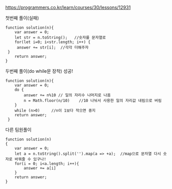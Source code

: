 https://programmers.co.kr/learn/courses/30/lessons/12931

첫번째 풀이(실패)
```
function solution(n){
    var answer = 0;
    let str = n.toString();   //숫자를 문자열로
    for(let i=0; i<str.length; i++) {
     answer += str[i];  //각각 더해주자
 }
    return answer;
}
```
두번째 풀이(do while문 장착) 성공!
```
function solution(n){
    var answer = 0;
    do {
        answer += n%10 // 일의 자리수 나머지로 나옴
        n = Math.floor(n/10)    //10 나눠서 사용한 일의 자리값 내림으로 버림
    }
    while (n>0)     //n이 1보다 작으면 중지
    return answer;
 }
```
다른 팀원풀이
```
function solution(n)
{
    var answer = 0;
    let a = n.toString().split('').map(a => +a);  //map으로 문자열 다시 숫자로 바꿔줄 수 있구나!
    for(i = 0; i<a.length; i++){
        answer += a[i]
    }
    return answer;
}
```
